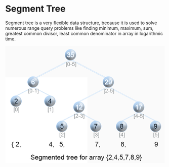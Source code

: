 # Segment Tree

Segment tree is a very flexible data structure, because it is used to solve numerous range query problems like finding minimum, maximum, sum, greatest common divisor, least common denominator in array in logarithmic time.

![](../../../.gitbook/assets/image%20%288%29.png)

